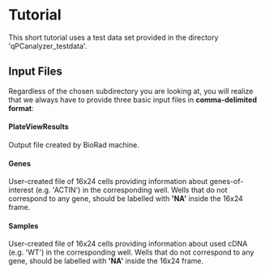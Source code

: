 <h1> Tutorial </h1>
  This short tutorial uses a test data set provided in the directory 'qPCanalyzer_testdata'. 
  
  <h2> Input Files </h2>
  Regardless of the chosen subdirectory you are looking at, you will realize that we always
  have to provide three basic input files in <b>comma-delimited format</b>: <br>
  
  <h4> PlateViewResults </h4> 
  Output file created by BioRad machine.
  
  <h4> Genes </h4>
  User-created file of 16x24 cells providing information about genes-of-interest (e.g. 'ACTIN') in the corresponding well. Wells that do not correspond to any gene, should be labelled with <b>'NA'</b> inside the 16x24 frame. 
  
  <h4> Samples </h4> 
  User-created file of 16x24 cells providing information about used cDNA (e.g. 'WT') in the corresponding well. Wells that do not correspond to any gene, should be labelled with <b>'NA'</b> inside the 16x24 frame.<br>
  
